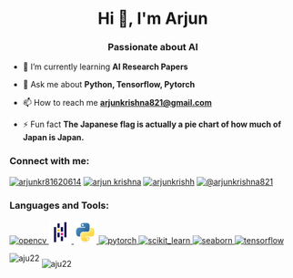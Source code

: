 <h1 align="center">Hi 👋, I'm Arjun</h1>
<h3 align="center">Passionate about AI</h3>

- 🌱 I’m currently learning **AI Research Papers**

- 💬 Ask me about **Python, Tensorflow, Pytorch**

- 📫 How to reach me **arjunkrishna821@gmail.com**

- ⚡ Fun fact **The Japanese flag is actually a pie chart of how much of Japan is Japan.**

<h3 align="left">Connect with me:</h3>
<p align="left">
<a href="https://twitter.com/arjunkr81620614" target="blank"><img align="center" src="https://raw.githubusercontent.com/rahuldkjain/github-profile-readme-generator/master/src/images/icons/Social/twitter.svg" alt="arjunkr81620614" height="30" width="40" /></a>
<a href="https://linkedin.com/in/arjun krishna" target="blank"><img align="center" src="https://raw.githubusercontent.com/rahuldkjain/github-profile-readme-generator/master/src/images/icons/Social/linked-in-alt.svg" alt="arjun krishna" height="30" width="40" /></a>
<a href="https://kaggle.com/arjunkrishh" target="blank"><img align="center" src="https://raw.githubusercontent.com/rahuldkjain/github-profile-readme-generator/master/src/images/icons/Social/kaggle.svg" alt="arjunkrishh" height="30" width="40" /></a>
<a href="https://medium.com/@arjunkrishna821" target="blank"><img align="center" src="https://raw.githubusercontent.com/rahuldkjain/github-profile-readme-generator/master/src/images/icons/Social/medium.svg" alt="@arjunkrishna821" height="30" width="40" /></a>
</p>

<h3 align="left">Languages and Tools:</h3>
<p align="left"> <a href="https://opencv.org/" target="_blank" rel="noreferrer"> <img src="https://www.vectorlogo.zone/logos/opencv/opencv-icon.svg" alt="opencv" width="40" height="40"/> </a> <a href="https://pandas.pydata.org/" target="_blank" rel="noreferrer"> <img src="https://raw.githubusercontent.com/devicons/devicon/2ae2a900d2f041da66e950e4d48052658d850630/icons/pandas/pandas-original.svg" alt="pandas" width="40" height="40"/> </a> <a href="https://www.python.org" target="_blank" rel="noreferrer"> <img src="https://raw.githubusercontent.com/devicons/devicon/master/icons/python/python-original.svg" alt="python" width="40" height="40"/> </a> <a href="https://pytorch.org/" target="_blank" rel="noreferrer"> <img src="https://www.vectorlogo.zone/logos/pytorch/pytorch-icon.svg" alt="pytorch" width="40" height="40"/> </a> <a href="https://scikit-learn.org/" target="_blank" rel="noreferrer"> <img src="https://upload.wikimedia.org/wikipedia/commons/0/05/Scikit_learn_logo_small.svg" alt="scikit_learn" width="40" height="40"/> </a> <a href="https://seaborn.pydata.org/" target="_blank" rel="noreferrer"> <img src="https://seaborn.pydata.org/_images/logo-mark-lightbg.svg" alt="seaborn" width="40" height="40"/> </a> <a href="https://www.tensorflow.org" target="_blank" rel="noreferrer"> <img src="https://www.vectorlogo.zone/logos/tensorflow/tensorflow-icon.svg" alt="tensorflow" width="40" height="40"/> </a> </p>

<p><img align="left" src="https://github-readme-stats.vercel.app/api/top-langs?username=aju22&show_icons=true&locale=en&layout=compact" alt="aju22" /></p>
<h3 align="left"> </h3>
<h3 align="left"> </h3>
<h3 align="left"> </h3>
<p>&nbsp;<img align="center" src="https://github-readme-stats.vercel.app/api?username=aju22&show_icons=true&locale=en" alt="aju22" /></p>

